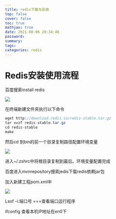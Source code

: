 ```yaml
---
title: redis下载与安装
top: false
cover: false
toc: true
mathjax: true
date: 2021-08-06 20:34:40
password:
summary:
tags: 
categories: redis
---
```


# Redis安装使用流程

百度搜索install redis

![](1.png)

在终端新建文件夹执行以下命令

```java
wget http://download.redis.io/redis-stable.tar.gz
tar xvzf redis-stable.tar.gz
cd redis-stable
make
```

然后cd 到bin的前一个目录复制路径配置环境变量

![](2.png)

进入~/.zshrc中将根目录复制到最后。环境变量配置完成

百度进入mvnrepository搜索jedis下载redis依赖jar包

加入新建工程pom.xml中

![](3.png)





Lsof -i:端口号  ===查看端口运行程序

ifconfig    查看本机IP地址在en0下





